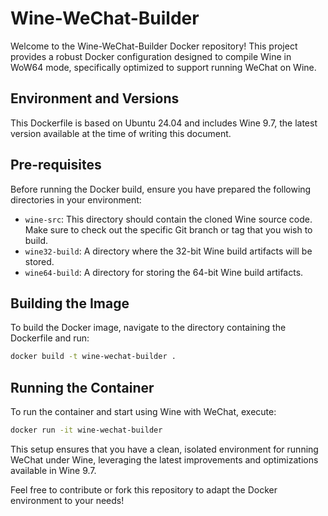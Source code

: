 # Wine-WeChat-Builder

Welcome to the Wine-WeChat-Builder Docker repository! This project provides a robust Docker configuration designed to compile Wine in WoW64 mode, specifically optimized to support running WeChat on Wine.

## Environment and Versions
This Dockerfile is based on Ubuntu 24.04 and includes Wine 9.7, the latest version available at the time of writing this document.

## Pre-requisites
Before running the Docker build, ensure you have prepared the following directories in your environment:
- `wine-src`: This directory should contain the cloned Wine source code. Make sure to check out the specific Git branch or tag that you wish to build.
- `wine32-build`: A directory where the 32-bit Wine build artifacts will be stored.
- `wine64-build`: A directory for storing the 64-bit Wine build artifacts.

## Building the Image
To build the Docker image, navigate to the directory containing the Dockerfile and run:
```bash
docker build -t wine-wechat-builder .
```

## Running the Container
To run the container and start using Wine with WeChat, execute:
```bash
docker run -it wine-wechat-builder
```
This setup ensures that you have a clean, isolated environment for running WeChat under Wine, leveraging the latest improvements and optimizations available in Wine 9.7.

Feel free to contribute or fork this repository to adapt the Docker environment to your needs!
